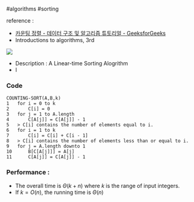 #algorithms #sorting 

reference : 
- [카운팅 정렬 - 데이터 구조 및 알고리즘 튜토리얼 - GeeksforGeeks](https://www.geeksforgeeks.org/counting-sort/?ref=header_outind)
- Introductions to algorithms, 3rd


![](https://media.geeksforgeeks.org/wp-content/uploads/20230920182656/5.png)

- Description : A Linear-time Sorting Alogrithm
- I

### Code
```pseudo code
COUNTING-SORT(A,B,k)
1	for i = 0 to k
2		C[i] = 0
3	for j = 1 to A.length
4		C[A[j]] = C[A[j]] - 1
5	> C[i] contains the number of elements equal to i.
6	for i = 1 to k
7		C[i] = C[i] + C[i - 1]
8	> C[i] contains the number of elements less than or equal to i.
9	for j = A.length downto 1
10		B[C[A[j]]] = A[j]
11		C[A[j]] = C[A[j]] - 1
```

### Performance : 
- The overall time is $\Theta(k + n)$ where $k$ is the range of input integers.
- If $k =O(n)$, the running time is $\Theta(n)$